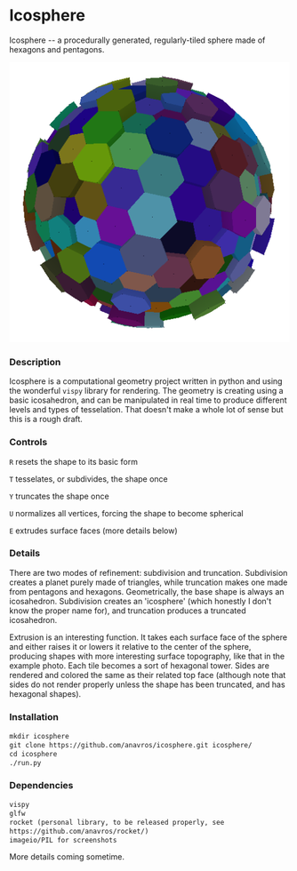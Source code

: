 
# Icosphere
Icosphere -- a procedurally generated, regularly-tiled sphere made of hexagons and pentagons.

![Picture of hex planet.](images/hex.png)

### Description
Icosphere is a computational geometry project written in python and using the wonderful `vispy` library for rendering. The geometry is creating using a basic icosahedron, and can be manipulated in real time to produce different levels and types of tesselation. That doesn't make a whole lot of sense but this is a rough draft.

### Controls
`R` resets the shape to its basic form

`T` tesselates, or subdivides, the shape once

`Y` truncates the shape once

`U` normalizes all vertices, forcing the shape to become spherical

`E` extrudes surface faces (more details below)


### Details
There are two modes of refinement: subdivision and truncation. Subdivision creates a planet purely made of triangles, while truncation makes one made from pentagons and hexagons. Geometrically, the base shape is always an icosahedron. Subdivision creates an 'icosphere' (which honestly I don't know the proper name for), and truncation produces a truncated icosahedron.

Extrusion is an interesting function. It takes each surface face of the sphere and either raises it or lowers it relative to the center of the sphere, producing shapes with more interesting surface topography, like that in the example photo. Each tile becomes a sort of hexagonal tower. Sides are rendered and colored the same as their related top face (although note that sides do not render properly unless the shape has been truncated, and has hexagonal shapes).

### Installation
```
mkdir icosphere
git clone https://github.com/anavros/icosphere.git icosphere/
cd icosphere
./run.py
```
### Dependencies
```
vispy
glfw
rocket (personal library, to be released properly, see https://github.com/anavros/rocket/)
imageio/PIL for screenshots
```
More details coming sometime.

